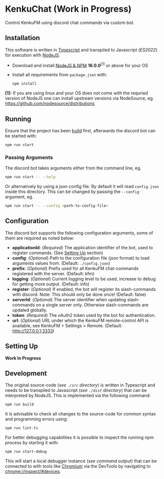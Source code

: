 # KenkuChat (Work in Progress) #

Control KenkuFM using discord chat commands via custom bot.

## Installation ##

This software is written in [Typescript](https://www.typescriptlang.org) and transpiled to Javascript (*ES2022*) for execution with [NodeJS](https://nodejs.org).

- Download and install [NodeJS & NPM](https://nodejs.org) **16.0.0**<sup>\[1\]</sup> or above for your OS
- Install all requirements from `package.json` with:

  ```bash
  npm install
  ```

**\[1\]:** If you are using linux and your OS does not come with the requried version of NodeJS one can install upstream versions via NodeSource, eg.
<https://github.com/nodesource/distributions>

## Running ##

Ensure that the project has been [build](#development) first, afterwards the discord bot can be started with:
```bash
npm run start
```

### Passing Arguments ###

The discord bot takes arguments either from the command line, eg.

```bash
npm run start -- --help
```

Or alternatively by using a json config file. By default it will read `config.json` inside this directory.
This can be changed by passing the `--config` argument, eg.
```bash
npm run start -- --config <path-to-config-file>
```

## Configuration ##

The discord bot supports the following configuration arguments, some of them are required as noted below:

- **applicationId**: (*Required*) The application identifier of the bot, used to register commands. (See [Setting Up](#Setting-Up) section)
- **config**: (*Optional*) Path to the configuration file (json format) to load arguments values from. (Default: `./config.json`)
- **prefix**: (*Optional*) Prefix used for all KenkuFM chat-commands registered with the server. (Default: kfm)
- **logging**: (*Optional*) Current logging level to be used, increase to debug for getting more output. (Default: info)
- **register**: (*Optional*) If enabled, the bot will register its slash-commands with discord. Note: This should only be done once! (Default: false)
- **serverId**: (*Optional*) The server identifier when updating slash-commands on a single server only. Otherwise slash-commands are updated globally.
- **token**: (*Required*) The oAuth2 token used by the bot for authentication.
- **url**: (*Optional*) URL under which the KenkuFM remote-control API is available, see KenkuFM > Settings > Remote. (Default: http://127.0.0.1:3333)

## Setting Up ##

**Work In Progress**

## Development ##

The original source-code (*see `./src` directory*) is written in Typescript and needs to be transpiled to Javascript
(*see `./dist` directory*) that can be interpreted by NodeJS. This is implemented via the following command:

```bash
npm run build
```

It is advisable to check all changes to the source-code for common syntax and programming errors using:

```bash
npm run lint-ts
```

For better debugging capabilities it is possible to inspect the running npm process by starting it with:

```bash
npm run start-debug
```

This will start a local debugger instance (*see command output*) that can be connected to with tools
like [Chromium](https://www.chromium.org/Home) via the DevTools by navigating to <chrome://inspect/#devices>.
